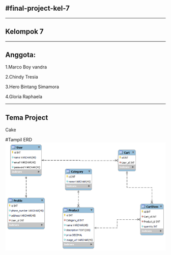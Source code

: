 <h2>#final-project-kel-7</h2>
<hr>
<h2>Kelompok 7</h2>
<hr>
<h2>Anggota:</h2>
<p>1.Marco Boy vandra</p>
<p>2.Chindy Tresia</p>
<p>3.Hero Bintang Simamora</p>
<p>4.Gloria Raphaela</p>
<hr>
<h2>Tema Project</h2>
<p>Cake</p>

#Tampil ERD
![ERD](ERD/ERD_KEL_7.png)



